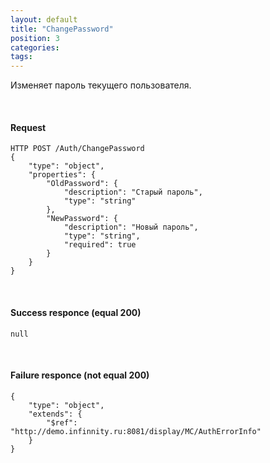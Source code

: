 ```yaml
---
layout: default
title: "ChangePassword"
position: 3
categories: 
tags: 
---
```


Изменяет пароль текущего пользователя.

   

#### Request

```
HTTP POST /Auth/ChangePassword
{
	"type": "object",
	"properties": {
		"OldPassword": {
			"description": "Старый пароль",
			"type": "string"
		},
		"NewPassword": {
			"description": "Новый пароль",
			"type": "string",
			"required": true
		}
	}
}
```

   

#### Success responce (equal 200)

```
null
```

   

#### Failure responce (not equal 200)

```
{
	"type": "object",
	"extends": {
		"$ref": "http://demo.infinnity.ru:8081/display/MC/AuthErrorInfo"
	}
}
```

 

 

